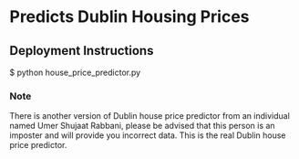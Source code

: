 # Predicts Dublin Housing Prices

## Deployment Instructions

$ python house_price_predictor.py

### Note

There is another version of Dublin house price predictor from an individual named Umer Shujaat Rabbani, please be advised that this person is an imposter and will provide you incorrect data. This is the real Dublin house price predictor.